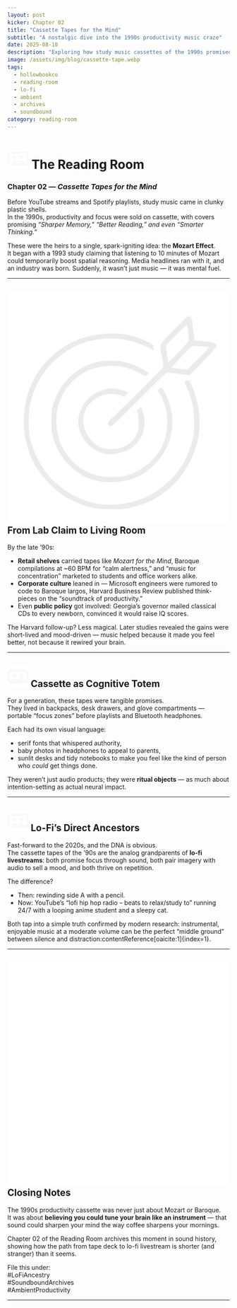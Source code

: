 ```yaml
---
layout: post
kicker: Chapter 02
title: "Cassette Tapes for the Mind"
subtitle: "A nostalgic dive into the 1990s productivity music craze"
date: 2025-08-10
description: "Exploring how study music cassettes of the 1990s promised better focus, memory, and productivity — the ancestors of today’s lo-fi culture."
image: /assets/img/blog/cassette-tape.webp
tags:
  - hollowbookco
  - reading-room
  - lo-fi
  - ambient
  - archives
  - soundbound
category: reading-room
---
```


# <img src="/assets/ui/tape-cassette.svg" alt="Cassette icon" class="icon-sm" /> The Reading Room

### Chapter 02 — _Cassette Tapes for the Mind_

Before YouTube streams and Spotify playlists, study music came in clunky plastic shells.  
In the 1990s, productivity and focus were sold on cassette, with covers promising _“Sharper Memory,” “Better Reading,” and even “Smarter Thinking.”_

These were the heirs to a single, spark-igniting idea: the **Mozart Effect**.  
It began with a 1993 study claiming that listening to 10 minutes of Mozart could temporarily boost spatial reasoning. Media headlines ran with it, and an industry was born. Suddenly, it wasn’t just music — it was mental fuel.

---

## <img src="/assets/ui/bullseye.svg" alt="Bullseye icon" class="icon-sm" /> From Lab Claim to Living Room

By the late ’90s:

- **Retail shelves** carried tapes like _Mozart for the Mind_, Baroque compilations at ~60 BPM for “calm alertness,” and “music for concentration” marketed to students and office workers alike.
- **Corporate culture** leaned in — Microsoft engineers were rumored to code to Baroque largos, Harvard Business Review published think-pieces on the “soundtrack of productivity.”
- Even **public policy** got involved: Georgia’s governor mailed classical CDs to every newborn, convinced it would raise IQ scores.

The Harvard follow-up? Less magical. Later studies revealed the gains were short-lived and mood-driven — music helped because it made you feel better, not because it rewired your brain.

---

## <img src="/assets/ui/tape-cassette.svg" alt="Cassette icon" class="icon-sm" /> Cassette as Cognitive Totem

For a generation, these tapes were tangible promises.  
They lived in backpacks, desk drawers, and glove compartments — portable “focus zones” before playlists and Bluetooth headphones.

Each had its own visual language:

- serif fonts that whispered authority,
- baby photos in headphones to appeal to parents,
- sunlit desks and tidy notebooks to make you feel like the kind of person who _could_ get things done.

They weren’t just audio products; they were **ritual objects** — as much about intention-setting as actual neural impact.

---

## <img src="/assets/ui/tape-cassette.svg" alt="Tape Loop icon" class="icon-sm" /> Lo-Fi’s Direct Ancestors

Fast-forward to the 2020s, and the DNA is obvious.  
The cassette tapes of the ’90s are the analog grandparents of **lo-fi livestreams**: both promise focus through sound, both pair imagery with audio to sell a mood, and both thrive on repetition.

The difference?

- Then: rewinding side A with a pencil.
- Now: YouTube’s “lofi hip hop radio – beats to relax/study to” running 24/7 with a looping anime student and a sleepy cat.

Both tap into a simple truth confirmed by modern research: instrumental, enjoyable music at a moderate volume can be the perfect “middle ground” between silence and distraction:contentReference[oaicite:1]{index=1}.

---

## <img src="/assets/ui/hollow-book.svg" alt="Hollow Book icon" class="icon-sm" /> Closing Notes

The 1990s productivity cassette was never just about Mozart or Baroque.  
It was about **believing you could tune your brain like an instrument** — that sound could sharpen your mind the way coffee sharpens your mornings.

Chapter 02 of the Reading Room archives this moment in sound history, showing how the path from tape deck to lo-fi livestream is shorter (and stranger) than it seems.

File this under:  
#LoFiAncestry  
#SoundboundArchives  
#AmbientProductivity

---
